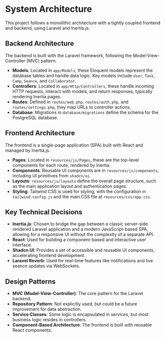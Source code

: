# System Architecture

This project follows a monolithic architecture with a tightly coupled frontend and backend, using Laravel and Inertia.js.

## Backend Architecture

The backend is built with the Laravel framework, following the Model-View-Controller (MVC) pattern.

-   **Models**: Located in `app/Models`, these Eloquent models represent the database tables and handle data logic. Key models include `User`, `Task`, `Camp`, `Seance`, and `Collaborator`.
-   **Controllers**: Located in `app/Http/Controllers`, these handle incoming HTTP requests, interact with models, and return responses, typically rendering Inertia pages.
-   **Routes**: Defined in `routes/web.php`, `routes/auth.php`, and `routes/settings.php`, they map URLs to controller actions.
-   **Database**: Migrations in `database/migrations` define the schema for the PostgreSQL database.

## Frontend Architecture

The frontend is a single-page application (SPA) built with React and managed by Inertia.js.

-   **Pages**: Located in `resources/js/Pages`, these are the top-level components for each route, rendered by Inertia.
-   **Components**: Reusable UI components are in `resources/js/components`, including UI primitives from `shadcn/ui`.
-   **Layouts**: `resources/js/layouts` define the overall page structure, such as the main application layout and authentication pages.
-   **Styling**: Tailwind CSS is used for styling, with the configuration in `tailwind.config.js` and the main CSS file at `resources/css/app.css`.

## Key Technical Decisions

-   **Inertia.js**: Chosen to bridge the gap between a classic server-side rendered Laravel application and a modern JavaScript-based SPA, allowing for a responsive UI without the complexity of a separate API.
-   **React**: Used for building a component-based and interactive user interface.
-   **Shadcn UI**: Provides a set of accessible and reusable UI components, accelerating frontend development.
-   **Laravel Reverb**: Used for real-time features like notifications and live seance updates via WebSockets.

## Design Patterns

-   **MVC (Model-View-Controller)**: The core pattern for the Laravel backend.
-   **Repository Pattern**: Not explicitly used, but could be a future improvement for data abstraction.
-   **Service Classes**: Some logic is encapsulated in services, but most business logic resides in controllers.
-   **Component-Based Architecture**: The frontend is built with reusable React components.